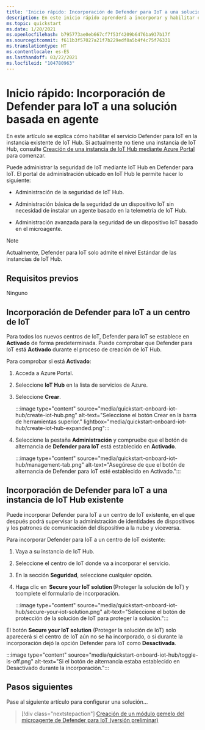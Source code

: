 ```yaml
---
title: 'Inicio rápido: Incorporación de Defender para IoT a una solución basada en agente'
description: En este inicio rápido aprenderá a incorporar y habilitar el servicio de seguridad Defender para IoT en Azure IoT Hub.
ms.topic: quickstart
ms.date: 1/20/2021
ms.openlocfilehash: b795773ae0eb667cf7f53f4209b6476ba937b17f
ms.sourcegitcommit: f611b3f57027a21f7b229edf8a5b4f4c75f76331
ms.translationtype: HT
ms.contentlocale: es-ES
ms.lasthandoff: 03/22/2021
ms.locfileid: "104780963"
---
```

# <a name="quickstart-onboard-defender-for-iot-to-an-agent-based-solution"></a>Inicio rápido: Incorporación de Defender para IoT a una solución basada en agente

En este artículo se explica cómo habilitar el servicio Defender para IoT en la instancia existente de IoT Hub. Si actualmente no tiene una instancia de IoT Hub, consulte [Creación de una instancia de IoT Hub mediante Azure Portal](../iot-hub/iot-hub-create-through-portal.md) para comenzar.

Puede administrar la seguridad de IoT mediante IoT Hub en Defender para IoT. El portal de administración ubicado en IoT Hub le permite hacer lo siguiente: 

- Administración de la seguridad de IoT Hub.

- Administración básica de la seguridad de un dispositivo IoT sin necesidad de instalar un agente basado en la telemetría de IoT Hub. 

- Administración avanzada para la seguridad de un dispositivo IoT basado en el microagente.

> [!NOTE]
> Actualmente, Defender para IoT solo admite el nivel Estándar de las instancias de IoT Hub.

## <a name="prerequisites"></a>Requisitos previos

Ninguno

## <a name="onboard-defender-for-iot-to-an-iot-hub"></a>Incorporación de Defender para IoT a un centro de IoT

Para todos los nuevos centros de IoT, Defender para IoT se establece en **Activado** de forma predeterminada. Puede comprobar que Defender para IoT está **Activado** durante el proceso de creación de IoT Hub.

Para comprobar si está **Activado**:

1. Acceda a Azure Portal.

1. Seleccione **IoT Hub** en la lista de servicios de Azure.

1. Seleccione **Crear**.

    :::image type="content" source="media/quickstart-onboard-iot-hub/create-iot-hub.png" alt-text="Seleccione el botón Crear en la barra de herramientas superior." lightbox="media/quickstart-onboard-iot-hub/create-iot-hub-expanded.png":::

1. Seleccione la pestaña **Administración** y compruebe que el botón de alternancia de **Defender para IoT** está establecido en **Activado**.

    :::image type="content" source="media/quickstart-onboard-iot-hub/management-tab.png" alt-text="Asegúrese de que el botón de alternancia de Defender para IoT esté establecido en Activado.":::

## <a name="onboard-defender-for-iot-to-an-existing-iot-hub"></a>Incorporación de Defender para IoT a una instancia de IoT Hub existente

Puede incorporar Defender para IoT a un centro de IoT existente, en el que después podrá supervisar la administración de identidades de dispositivos y los patrones de comunicación del dispositivo a la nube y viceversa.

Para incorporar Defender para IoT a un centro de IoT existente:

1. Vaya a su instancia de IoT Hub. 

1. Seleccione el centro de IoT donde va a incorporar el servicio.

1. En la sección **Seguridad**, seleccione cualquier opción.

1. Haga clic en  **Secure your IoT solution** (Proteger la solución de IoT) y tcomplete el formulario de incorporación. 

    :::image type="content" source="media/quickstart-onboard-iot-hub/secure-your-iot-solution.png" alt-text="Seleccione el botón de protección de la solución de IoT para proteger la solución.":::

El botón **Secure your IoT solution** (Proteger la solución de IoT) solo aparecerá si el centro de IoT aún no se ha incorporado, o si durante la incorporación dejó la opción Defender para IoT como **Desactivada**.

:::image type="content" source="media/quickstart-onboard-iot-hub/toggle-is-off.png" alt-text="Si el botón de alternancia estaba establecido en Desactivado durante la incorporación.":::

## <a name="next-steps"></a>Pasos siguientes

Pase al siguiente artículo para configurar una solución...

> [!div class="nextstepaction"]
> [Creación de un módulo gemelo del microagente de Defender para IoT (versión preliminar)](quickstart-create-micro-agent-module-twin.md)
